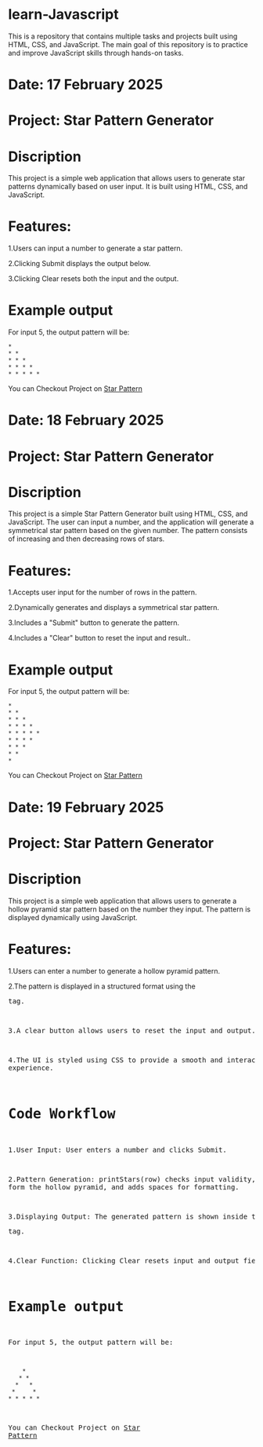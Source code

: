 # learn-Javascript 

This is a repository that contains multiple tasks and projects built using HTML, CSS, and JavaScript. The main goal of this repository is to practice and improve JavaScript skills through hands-on tasks.

# Date: 17 February 2025

# Project: Star Pattern Generator

# Discription

This project is a simple web application that allows users to generate star patterns dynamically based on user input. It is built using HTML, CSS, and JavaScript.

# Features:

1.Users can input a number to generate a star pattern.

2.Clicking Submit displays the output below.

3.Clicking Clear resets both the input and the output.

# Example output

For input 5, the output pattern will be:

```
*
* *
* * *
* * * *
* * * * * 
```

You can Checkout Project on [Star Pattern](https://learn-javascript-azure.vercel.app/17-02-2025/starPattern/star.html)

# Date: 18 February 2025

# Project: Star Pattern Generator

# Discription

This project is a simple Star Pattern Generator built using HTML, CSS, and JavaScript. The user can input a number, and the application will generate a symmetrical star pattern based on the given number. The pattern consists of increasing and then decreasing rows of stars.
# Features:

1.Accepts user input for the number of rows in the pattern.

2.Dynamically generates and displays a symmetrical star pattern.

3.Includes a "Submit" button to generate the pattern.

4.Includes a "Clear" button to reset the input and result..

# Example output

For input 5, the output pattern will be:

```
*
* *
* * *
* * * *
* * * * *
* * * *
* * *
* *
* 
```

You can Checkout Project on [Star Pattern](https://learn-javascript-azure.vercel.app/18-02-2025/starPattern2/star2.html)

# Date: 19 February 2025

# Project: Star Pattern Generator

# Discription

This project is a simple web application that allows users to generate a hollow pyramid star pattern based on the number they input. The pattern is displayed dynamically using JavaScript.

# Features:

1.Users can enter a number to generate a hollow pyramid pattern.

2.The pattern is displayed in a structured format using the <pre> tag.

3.A clear button allows users to reset the input and output.

4.The UI is styled using CSS to provide a smooth and interactive user experience.

# Code Workflow

1.User Input: User enters a number and clicks Submit.

2.Pattern Generation: printStars(row) checks input validity, loops to form the hollow pyramid, and adds spaces for formatting.

3.Displaying Output: The generated pattern is shown inside the <pre> tag.

4.Clear Function: Clicking Clear resets input and output fields.



# Example output

For input 5, the output pattern will be:

```
    * 
   * * 
  *   * 
 *     * 
* * * * * 
```

You can Checkout Project on [Star Pattern](https://learn-javascript-azure.vercel.app/19-02-2025/starPattern3/starPattern3.html)

